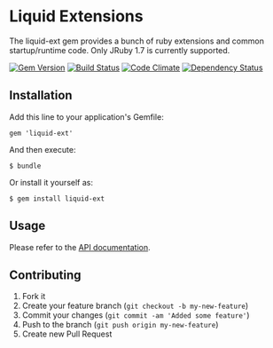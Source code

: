 # Liquid Extensions

The liquid-ext gem provides a bunch of ruby extensions and common
startup/runtime code. Only JRuby 1.7 is currently supported.

[![Gem Version](https://badge.fury.io/rb/liquid-ext.png)](http://badge.fury.io/rb/liquid-ext)
[![Build Status](https://secure.travis-ci.org/liquidm/ext.png)](http://travis-ci.org/liquidm/ext)
[![Code Climate](https://codeclimate.com/github/liquidm/ext.png)](https://codeclimate.com/github/liquidm/ext)
[![Dependency Status](https://gemnasium.com/liquidm/ext.png)](https://gemnasium.com/liquidm/ext)

## Installation

Add this line to your application's Gemfile:

    gem 'liquid-ext'

And then execute:

    $ bundle

Or install it yourself as:

    $ gem install liquid-ext

## Usage

Please refer to the [API documentation](http://rubydoc.info/gems/liquid-ext/frames).

## Contributing

1. Fork it
2. Create your feature branch (`git checkout -b my-new-feature`)
3. Commit your changes (`git commit -am 'Added some feature'`)
4. Push to the branch (`git push origin my-new-feature`)
5. Create new Pull Request
